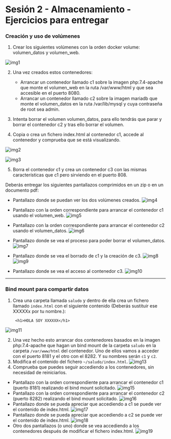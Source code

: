 # **Sesión 2 - Almacenamiento - Ejercicios para entregar**

### Creación y uso de volúmenes

1. Crear los siguientes volúmenes con la orden docker volume: volumen_datos y volumen_web.

  ![img1](img/img1.PNG)

2. Una vez creados estos contenedores:
    - Arrancar un contenedor llamado c1 sobre la imagen php:7.4-apache que monte el volumen_web en la ruta /var/www/html y que sea accesible en el puerto 8080.
    - Arrancar un contenedor llamado c2 sobre la imagen mariadb que monte el volumen_datos en la ruta /var/lib/mysql y cuya contraseña de root sea admin.

3. Intenta borrar el volumen volumen_datos, para ello tendrás que parar y borrar el contenedor c2 y tras ello borrar el volumen.

4. Copia o crea un fichero index.html al contenedor c1, accede al contenedor y comprueba que se está visualizando.

![img2](img/img2.PNG)

![img3](img/img3.PNG)

5. Borra el contenedor c1 y crea un contenedor c3 con las mismas características que c1 pero sirviendo en el puerto 808.

Deberás entregar los siguientes pantallazos comprimidos en un zip o en un documento pdf:

- Pantallazo donde se puedan ver los dos volúmenes creados.
![img4](img/img4.PNG)
- Pantallazo con la orden correspondiente para arrancar el contenedor c1 usando el volumen_web.
![img5](img/img5.PNG)

- Pantallazo con la orden correspondiente para arrancar el contenedor c2 usando el volumen_datos.
![img6](img/img6.PNG)

- Pantallazo donde se vea el proceso para poder borrar el volumen_datos.
![img7](img/img7.PNG)

- Pantallazo donde se vea el borrado de c1 y la creación de c3.
![img8](img/img8.PNG)
![img9](img/img9.PNG)

- Pantallazo donde se vea el acceso al contenedor c3.
![img10](img/img10.PNG)

---

### Bind mount para compartir datos

1. Crea una carpeta llamada `saludo` y dentro de ella crea un fichero llamado `index.html` con el siguiente contenido (Deberás sustituir ese XXXXXx por tu nombre.):

        <h1>HOLA SOY XXXXXX</h1>

![img11](img/img11.PNG)

2. Una vez hecho esto arrancar dos contenedores basados en la imagen php:7.4-apache que hagan un bind mount de la carpeta `saludo` en la carpeta `/var/www/html` del contenedor. Uno de ellos vamos a acceder con el puerto 8181 y el otro con el 8282. Y su nombres serán `c1` y `c2`.
3. Modifica el contenido del fichero `~/saludo/index.html`.
![img13](img/img13.PNG)
4. Comprueba que puedes seguir accediendo a los contenedores, sin necesidad de reiniciarlos.

- Pantallazo con la orden correspondiente para arrancar el contenedor c1 (puerto 8181) realizando el bind mount solicitado.
![img15](img/img15.PNG)
- Pantallazo con la orden correspondiente para arrancar el contenedor c2 (puerto 8282) realizando el bind mount solicitado.
![img16](img/img16.PNG)
- Pantallazo donde se pueda apreciar que accediendo a c1 se puede ver el contenido de index.html.
![img17](img/img17.PNG)
- Pantallazo donde se pueda apreciar que accediendo a c2 se puede ver el contenido de index.html.
![img18](img/img18.PNG)
- Otro dos pantallazos (o uno) donde se vea accediendo a los contenedores después de modificar el fichero index.html.
![img19](img/img19.PNG)
